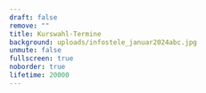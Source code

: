 ```yaml
---
draft: false
remove: ""
title: Kurswahl-Termine
background: uploads/infostele_januar2024abc.jpg
unmute: false
fullscreen: true
noborder: true
lifetime: 20000
---
```

